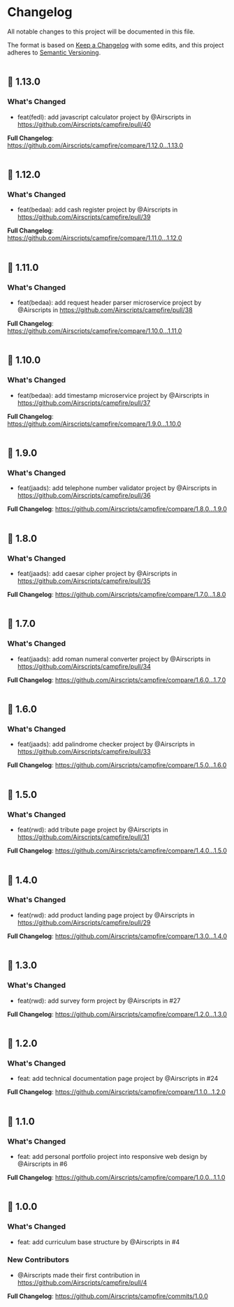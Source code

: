 # Changelog
All notable changes to this project will be documented in this file.  

The format is based on [Keep a Changelog](https://keepachangelog.com/en/1.0.0/) with some edits,
and this project adheres to [Semantic Versioning](https://semver.org/spec/v2.0.0.html).  
&nbsp;

## 🎉 1.13.0

### What's Changed
* feat(fedl): add javascript calculator project by @Airscripts in https://github.com/Airscripts/campfire/pull/40

**Full Changelog**: https://github.com/Airscripts/campfire/compare/1.12.0...1.13.0  
&nbsp;

## 🎉 1.12.0

### What's Changed
* feat(bedaa): add cash register project by @Airscripts in https://github.com/Airscripts/campfire/pull/39

**Full Changelog**: https://github.com/Airscripts/campfire/compare/1.11.0...1.12.0  
&nbsp;

## 🎉 1.11.0

### What's Changed
* feat(bedaa): add request header parser microservice project by @Airscripts in https://github.com/Airscripts/campfire/pull/38

**Full Changelog**: https://github.com/Airscripts/campfire/compare/1.10.0...1.11.0  
&nbsp;

## 🎉 1.10.0

### What's Changed
* feat(bedaa): add timestamp microservice project by @Airscripts in https://github.com/Airscripts/campfire/pull/37

**Full Changelog**: https://github.com/Airscripts/campfire/compare/1.9.0...1.10.0  
&nbsp;

## 🎉 1.9.0

### What's Changed
* feat(jaads): add telephone number validator project by @Airscripts in https://github.com/Airscripts/campfire/pull/36

**Full Changelog**: https://github.com/Airscripts/campfire/compare/1.8.0...1.9.0  
&nbsp;

## 🎉 1.8.0

### What's Changed
* feat(jaads): add caesar cipher project by @Airscripts in https://github.com/Airscripts/campfire/pull/35

**Full Changelog**: https://github.com/Airscripts/campfire/compare/1.7.0...1.8.0  
&nbsp;

## 🎉 1.7.0

### What's Changed
* feat(jaads): add roman numeral converter project by @Airscripts in https://github.com/Airscripts/campfire/pull/34

**Full Changelog**: https://github.com/Airscripts/campfire/compare/1.6.0...1.7.0  
&nbsp;

## 🎉 1.6.0

### What's Changed
* feat(jaads): add palindrome checker project by @Airscripts in https://github.com/Airscripts/campfire/pull/33

**Full Changelog**: https://github.com/Airscripts/campfire/compare/1.5.0...1.6.0  
&nbsp;

## 🎉 1.5.0

### What's Changed
* feat(rwd): add tribute page project by @Airscripts in https://github.com/Airscripts/campfire/pull/31

**Full Changelog**: https://github.com/Airscripts/campfire/compare/1.4.0...1.5.0  
&nbsp;

## 🎉 1.4.0

### What's Changed
* feat(rwd): add product landing page project by @Airscripts in https://github.com/Airscripts/campfire/pull/29

**Full Changelog**: https://github.com/Airscripts/campfire/compare/1.3.0...1.4.0  
&nbsp;

## 🎉 1.3.0

### What's Changed
* feat(rwd): add survey form project by @Airscripts in #27

**Full Changelog**: https://github.com/Airscripts/campfire/compare/1.2.0...1.3.0  
&nbsp;

## 🎉 1.2.0

### What's Changed
* feat: add technical documentation page project by @Airscripts in #24

**Full Changelog**: https://github.com/Airscripts/campfire/compare/1.1.0...1.2.0  
&nbsp;

## 🎉 1.1.0

### What's Changed
* feat: add personal portfolio project into responsive web design by @Airscripts in #6

**Full Changelog**: https://github.com/Airscripts/campfire/compare/1.0.0...1.1.0  
&nbsp;

## 🎉 1.0.0

### What's Changed
* feat: add curriculum base structure by @Airscripts in #4

### New Contributors
* @Airscripts made their first contribution in https://github.com/Airscripts/campfire/pull/4

**Full Changelog**: https://github.com/Airscripts/campfire/commits/1.0.0